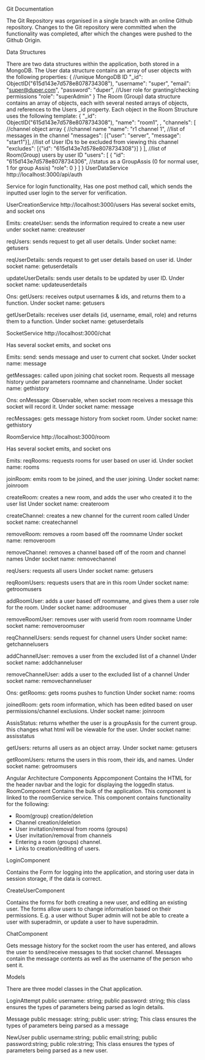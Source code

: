 Git Documentation

The Git Repository was organised in a single branch with an online Github repository. Changes to the Git repository were committed when the functionality was completed, after which the changes were pushed to the Github Origin.

Data Structures

There are two data structures within the application, both stored in a MongoDB. The User data structure contains an array of user objects with the following properties:
{
  //unique MongoDB ID
  "_id": ObjectID("615d143e7d578e8078734308"),
  "username": "super",
  "email": "super@duper.com", 
  "password": "duper",
  //User role for granting/checking permissions
  "role": "superAdmin"
}
The Room (Group) data structure contains an array of objects, each with several nested arrays of objects, and references to the Users _id property.
Each object in the Room Structure uses the following template:
{
  "_id": ObjectID("615d143e7d578e8078734308"),
  "name": "room1", ,
  "channels": [
    //channel object array
    {
	    //channel name
      "name": "r1 channel 1", 
	    //list of messages in the channel
      "messages": [{"user": "server", "message": "start1"}],
      //list of User IDs to be excluded from viewing this channel
      "excludes": [{"id": "615d143e7d578e8078734308"}]
    }
  ],
  //list of Room(Group) users by user ID 
  "users": [
    {
      "id": "615d143e7d578e8078734306", 
      //status as a GroupAssis (0 for normal user, 1 for group Assis)
      "role": 0
    }
  ]
}
UserDataService
http://localhost:3000/api/auth

Service for login functionality, Has one post method call, which sends the inputted user login to the server for verification.

UserCreationService
http://localhost:3000/users
Has several socket emits, and socket ons

Emits:
createUser: sends the information required to create a new user under socket name: createuser

reqUsers: sends request to get all user details.
Under socket name: getusers

reqUserDetails: sends request to get user details based on user id. Under socket name: getuserdetails

updateUserDetails: sends user details to be updated by user ID. 
Under socket name: updateuserdetails

Ons:
getUsers: receives output usernames & ids, and returns them to a function.
Under socket name: getusers

getUserDetails: receives user details (id, username, email, role) and returns them to a function.
Under socket name: getuserdetails

SocketService
http://localhost:3000/chat

Has several socket emits, and socket ons

Emits:
send: sends message and user to current chat socket. 
Under socket name: message

getMessages: called upon joining chat socket room. Requests all message history under parameters roomname and channelname. 
Under socket name: gethistory

Ons:
onMessage: Observable, when socket room receives a message this socket will record it. 
Under socket name: message

recMessages: gets message history from socket room. 
Under socket name: gethistory

RoomService
http://localhost:3000/room

Has several socket emits, and socket ons

Emits:
reqRooms: requests rooms for user based on user id.
Under socket name: rooms

joinRoom: emits room to be joined, and the user joining.
Under socket name: joinroom

createRoom: creates a new room, and adds the user who created it to the user list
Under socket name: createroom

createChannel: creates a new channel for the current room called
Under socket name: createchannel

removeRoom: removes a room based off the roomname
Under socket name: removeroom

removeChannel: removes a channel based off of the room and channel names
Under socket name: removechannel

reqUsers: requests all users
Under socket name: getusers

reqRoomUsers: requests users that are in this room
Under socket name: getroomusers

addRoomUser: adds a user based off roomname, and gives them a user role for the room.
Under socket name: addroomuser

removeRoomUser: removes user with userid from room roomname
Under socket name: removeroomuser

reqChannelUsers: sends request for channel users
Under socket name: getchannelusers

addChannelUser: removes a user from the excluded list of a channel
Under socket name: addchanneluser

removeChannelUser: adds a user to the excluded list of a channel
Under socket name: removechanneluser

Ons:
getRooms: gets rooms pushes to function
Under socket name: rooms

joinedRoom: gets room information, which has been edited based on user permissions/channel exclusions.
Under socket name: joinroom



AssisStatus: returns whether the user is a groupAssis for the current group. this changes what html will be viewable for the user.
Under socket name: assisstatus

getUsers: returns all users as an object array.
Under socket name: getusers

getRoomUsers: returns the users in this room, their ids, and names.
Under socket name: getroomusers


Angular Architecture
Components
Appcomponent
Contains the HTML for the header navbar and the logic for displaying the loggedIn status.
RoomComponent
Contains the bulk of the application. This component is linked to the roomService service.
This component contains functionality for the following:
-	Room(group) creation/deletion
-	Channel creation/deletion
-	User invitation/removal from rooms (groups)
-	User invitation/removal from channels
-	Entering a room (groups) channel.
-	Links to creation/editing of users.

LoginComponent

Contains the Form for logging into the application, and storing user data in session storage, if the data is correct.

CreateUserComponent

Contains the forms for both creating a new user, and editing an existing user. The forms allow users to change information based on their permissions. E.g. a user without Super admin will not be able to create a user with superadmin, or update a user to have superadmin.

ChatComponent

Gets message history for the socket room the user has entered, and allows the user to send/receive messages to that socket channel. Messages contain the message contents as well as the username of the person who sent it.

Models

There are three model classes in the Chat application.

LoginAttempt
    public username: string;
    public password: string;
this class ensures the types of parameters being parsed as login details.

Message
    public message: string;
    public user: string;
This class ensures the types of parameters being parsed as a message

NewUser
    public username:string;
    public email:string;
    public password:string;
    public role:string;
This class ensures the types of parameters being parsed as a new user.
